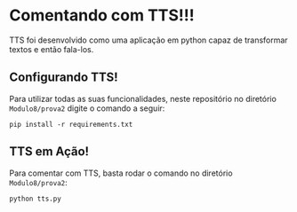 # Comentando com TTS!!!
TTS foi desenvolvido como uma aplicação em python capaz de transformar textos e então fala-los.

## Configurando TTS!
Para utilizar todas as suas funcionalidades, neste repositório no diretório `Modulo8/prova2` digite o comando a seguir:
```
pip install -r requirements.txt
```

## TTS em Ação!
Para comentar com TTS, basta rodar o comando no diretório `Modulo8/prova2`:
```
python tts.py
```